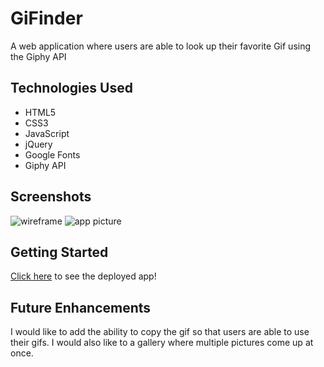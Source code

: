 # GiFinder

A web application where users are able to look up their favorite Gif using the Giphy API

## Technologies Used
* HTML5
* CSS3
* JavaScript
* jQuery
* Google Fonts
* Giphy API

## Screenshots
![wireframe](https://i.imgur.com/OCfNcQe.png)
![app picture](https://i.imgur.com/RW9uKgh.png)

## Getting Started
[Click here](https://samuelperalesg.github.io/Gif_Finder/) to see the deployed app!

## Future Enhancements
I would like to add the ability to copy the gif so that users are able to use their gifs.
I would also like to a gallery where multiple pictures come up at once. 

